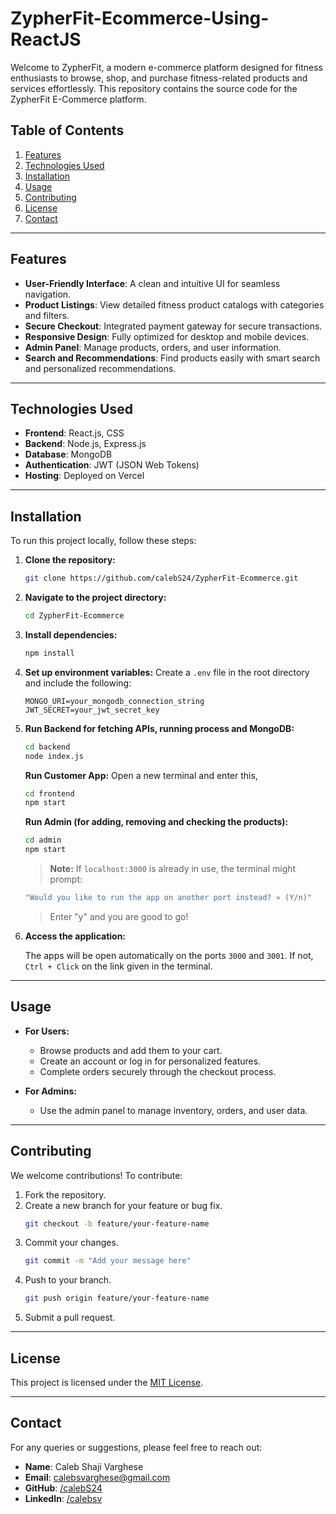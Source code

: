 # ZypherFit-Ecommerce-Using-ReactJS

Welcome to ZypherFit, a modern e-commerce platform designed for fitness enthusiasts to browse, shop, and purchase fitness-related products and services effortlessly. This repository contains the source code for the ZypherFit E-Commerce platform.

## Table of Contents

1. [Features](#features)
2. [Technologies Used](#technologies-used)
3. [Installation](#installation)
4. [Usage](#usage)
5. [Contributing](#contributing)
6. [License](#license)
7. [Contact](#contact)

---

## Features

- **User-Friendly Interface**: A clean and intuitive UI for seamless navigation.
- **Product Listings**: View detailed fitness product catalogs with categories and filters.
- **Secure Checkout**: Integrated payment gateway for secure transactions.
- **Responsive Design**: Fully optimized for desktop and mobile devices.
- **Admin Panel**: Manage products, orders, and user information.
- **Search and Recommendations**: Find products easily with smart search and personalized recommendations.

---

## Technologies Used

- **Frontend**: React.js, CSS
- **Backend**: Node.js, Express.js
- **Database**: MongoDB
- **Authentication**: JWT (JSON Web Tokens)
- **Hosting**: Deployed on Vercel

---

## Installation

To run this project locally, follow these steps:

1. **Clone the repository:**
   ```bash
   git clone https://github.com/calebS24/ZypherFit-Ecommerce.git
   ```

2. **Navigate to the project directory:**
   ```bash
   cd ZypherFit-Ecommerce
   ```

3. **Install dependencies:**
   ```bash
   npm install
   ```

4. **Set up environment variables:**
   Create a `.env` file in the root directory and include the following:
   ```env
   MONGO_URI=your_mongodb_connection_string
   JWT_SECRET=your_jwt_secret_key
   ```

5. **Run Backend for fetching APIs, running process and MongoDB:**
   ```bash
   cd backend
   node index.js
   ```

   **Run Customer App:**
   Open a new terminal and enter this,
   ```bash
   cd frontend
   npm start
   ```

   **Run Admin (for adding, removing and checking the products):**
   ```bash
   cd admin
   npm start
   ```

   > **Note:** If `localhost:3000` is already in use, the terminal might prompt:
   ```bash
   "Would you like to run the app on another port instead? » (Y/n)"
   ```      
   >Enter "y" and you are good to go!
   

7. **Access the application:**

   The apps will be open automatically on the ports `3000` and `3001`. If not, `Ctrl + Click` on the link given in the terminal.

---

## Usage

- **For Users:**
  - Browse products and add them to your cart.
  - Create an account or log in for personalized features.
  - Complete orders securely through the checkout process.

- **For Admins:**
  - Use the admin panel to manage inventory, orders, and user data.

---

## Contributing

We welcome contributions! To contribute:

1. Fork the repository.
2. Create a new branch for your feature or bug fix.
   ```bash
   git checkout -b feature/your-feature-name
   ```
3. Commit your changes.
   ```bash
   git commit -m "Add your message here"
   ```
4. Push to your branch.
   ```bash
   git push origin feature/your-feature-name
   ```
5. Submit a pull request.

---

## License

This project is licensed under the [MIT License](LICENSE).

---

## Contact

For any queries or suggestions, please feel free to reach out:

- **Name**: Caleb Shaji Varghese  
- **Email**: calebsvarghese@gmail.com  
- **GitHub**: [/calebS24](https://github.com/calebS24)
- **LinkedIn**: [/calebsv](https://www.linkedin.com/in/calebsv)

 
